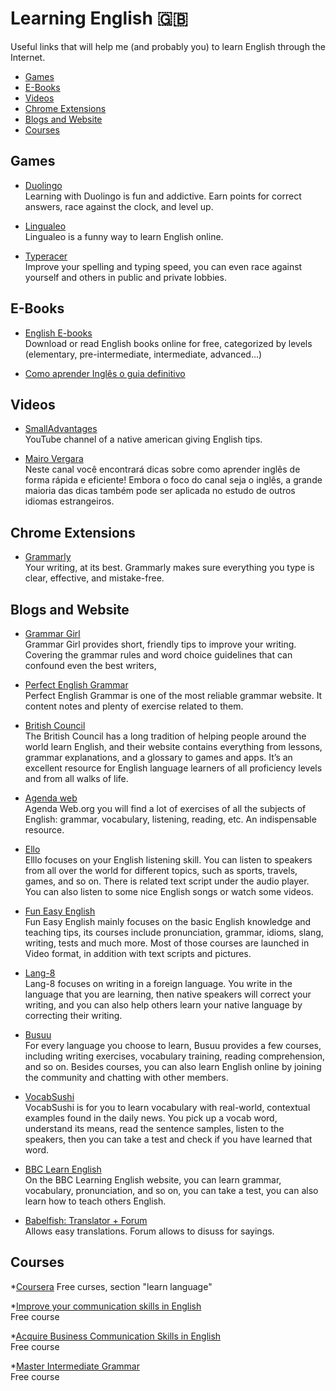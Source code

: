 
# Learning English :uk:
Useful links that will help me (and probably you) to learn English through the Internet.

* [Games](#games)
* [E-Books](#e-books)
* [Videos](#videos)
* [Chrome Extensions](#chrome-extensions)
* [Blogs and Website](#blogs-and-website)
* [Courses](#courses)

## Games

* [Duolingo](https://www.duolingo.com/) <br/>
Learning with Duolingo is fun and addictive. Earn points for correct answers, race against the clock, and level up.

* [Lingualeo](https://lingualeo.com/) <br />
Lingualeo is a funny way to learn English online.

* [Typeracer](http://play.typeracer.com) <br/>
Improve your spelling and typing speed, you can even race against yourself and others in public and private lobbies.

## E-Books

* [English E-books](http://english-e-books.net/) <br/>
Download or read English books online for free, categorized by levels (elementary, pre-intermediate, intermediate, advanced...)

* [Como aprender Inglês o guia definitivo](http://www.mairovergara.com/adw-ebook-single-search/?utm_source=adwords&utm_campaign=adw-ebook&utm_medium=search&utm_term=%22como%20aprender%20ingles%20o%20guia%20definitivo%22&gclid=EAIaIQobChMIufmbrPqh1QIVAwaRCh1YTA-YEAAYASAAEgJDhvD_BwE#hero)

## Videos

* [SmallAdvantages](https://www.youtube.com/channel/UCskEPRzGlsYHs_a5SJyCXag) <br/>
YouTube channel of a native american giving English tips.

* [Mairo Vergara](https://www.youtube.com/user/MairoVergara) <br/>
Neste canal você encontrará dicas sobre como aprender inglês de forma rápida e eficiente! Embora o foco do canal seja o inglês, a grande maioria das dicas também pode ser aplicada no estudo de outros idiomas estrangeiros.

## Chrome Extensions

* [Grammarly](https://www.grammarly.com/) <br/>
Your writing, at its best. Grammarly makes sure everything you type is clear, effective, and mistake-free.

## Blogs and Website

* [Grammar Girl](http://www.quickanddirtytips.com/grammar-girl) <br/>
Grammar Girl provides short, friendly tips to improve your writing. Covering the grammar rules and word choice guidelines that can confound even the best writers,

* [Perfect English Grammar](http://www.perfect-english-grammar.com/) <br/>
Perfect English Grammar is one of the most reliable grammar website. It content notes and plenty of exercise related to them.

* [British Council](https://learnenglish.britishcouncil.org/en/quick-grammar) <br/>
The British Council has a long tradition of helping people around the world learn English, and their website contains everything from lessons, grammar explanations, and a glossary to games and apps. It’s an excellent resource for English language learners of all proficiency levels and from all walks of life.

* [Agenda web](https://agendaweb.org/) <br/>
Agenda Web.org you will find a lot of exercises of all the subjects of English: grammar, vocabulary, listening, reading, etc. An indispensable resource.

* [Ello](http://www.elllo.org/) <br/>
Elllo focuses on your English listening skill. You can listen to speakers from all over the world for different topics, such as sports, travels, games, and so on. There is related text script under the audio player. You can also listen to some nice English songs or watch some videos.

* [Fun Easy English](http://funeasyenglish.com/) <br/>
Fun Easy English mainly focuses on the basic English knowledge and teaching tips, its courses include pronunciation, grammar, idioms, slang, writing, tests and much more. Most of those courses are launched in Video format, in addition with text scripts and pictures.

* [Lang-8](http://lang-8.com/) <br/>
Lang-8 focuses on writing in a foreign language. You write in the language that you are learning, then native speakers will correct your writing, and you can also help others learn your native language by correcting their writing.

* [Busuu](https://www.busuu.com/en) <br/>
For every language you choose to learn, Busuu provides a few courses, including writing exercises, vocabulary training, reading comprehension, and so on. Besides courses, you can also learn English online by joining the community and chatting with other members.

* [VocabSushi](http://www.vocabsushi.com/) <br/>
VocabSushi is for you to learn vocabulary with real-world, contextual examples found in the daily news. You pick up a vocab word, understand its means, read the sentence samples, listen to the speakers, then you can take a test and check if you have learned that word.

* [BBC Learn English](http://www.bbc.co.uk/learningenglish/) <br/>
On the BBC Learning English website, you can learn grammar, vocabulary, pronunciation, and so on, you can take a test, you can also learn how to teach others English.

* [Babelfish: Translator + Forum](https://www.babelfish.com/) <br/>
Allows easy translations. Forum allows to disuss for sayings.

## Courses

*[Coursera](https://es.coursera.org/)
Free curses, section "learn language"

*[Improve your communication skills in English](https://es.coursera.org/specializations/improve-english) <br/>
Free course

*[Acquire Business Communication Skills in English](https://es.coursera.org/specializations/ingles-empresarial) <br/>
Free course

*[Master Intermediate Grammar](https://es.coursera.org/specializations/intermediate-grammar) <br/>
Free course
